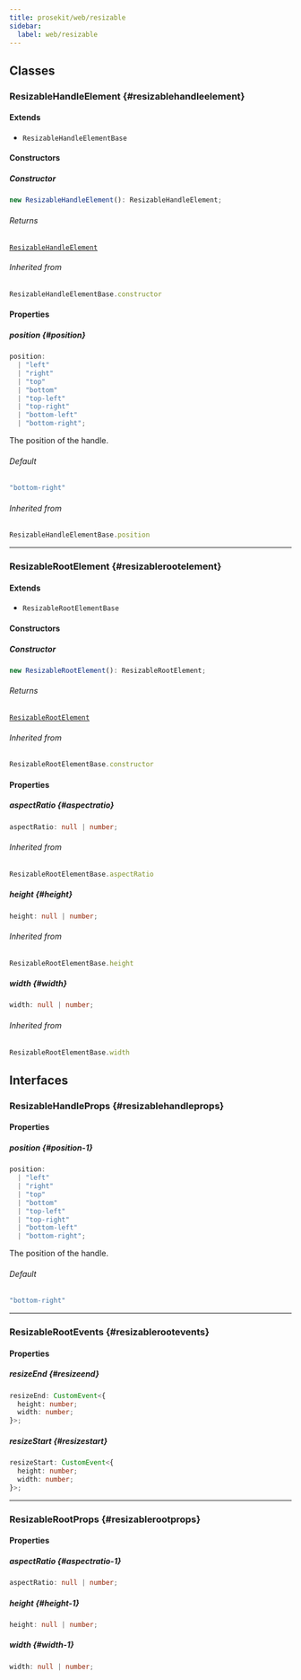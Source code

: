 ```yaml
---
title: prosekit/web/resizable
sidebar:
  label: web/resizable
---
```


<!-- DEBUG memberWithGroups 1 -->

<!-- DEBUG memberWithGroups 4 -->

<!-- DEBUG memberWithGroups 7 -->

<!-- DEBUG memberWithGroups 8 -->

<!-- DEBUG memberWithGroups 9 -->

## Classes

### ResizableHandleElement {#resizablehandleelement}

<!-- DEBUG memberWithGroups 1 -->

#### Extends

- `ResizableHandleElementBase`

<!-- DEBUG memberWithGroups 4 -->

<!-- DEBUG memberWithGroups 7 -->

<!-- DEBUG memberWithGroups 8 -->

<!-- DEBUG memberWithGroups 9 -->

#### Constructors

##### Constructor

```ts
new ResizableHandleElement(): ResizableHandleElement;
```

###### Returns

[`ResizableHandleElement`](#resizablehandleelement)

<!-- DEBUG inheritance start -->

###### Inherited from

```ts
ResizableHandleElementBase.constructor
```

#### Properties

##### position {#position}

```ts
position: 
  | "left"
  | "right"
  | "top"
  | "bottom"
  | "top-left"
  | "top-right"
  | "bottom-left"
  | "bottom-right";
```

The position of the handle.

###### Default

```ts
"bottom-right"
```

<!-- DEBUG inheritance start -->

###### Inherited from

```ts
ResizableHandleElementBase.position
```

<!-- DEBUG memberWithGroups 10 -->

***

### ResizableRootElement {#resizablerootelement}

<!-- DEBUG memberWithGroups 1 -->

#### Extends

- `ResizableRootElementBase`

<!-- DEBUG memberWithGroups 4 -->

<!-- DEBUG memberWithGroups 7 -->

<!-- DEBUG memberWithGroups 8 -->

<!-- DEBUG memberWithGroups 9 -->

#### Constructors

##### Constructor

```ts
new ResizableRootElement(): ResizableRootElement;
```

###### Returns

[`ResizableRootElement`](#resizablerootelement)

<!-- DEBUG inheritance start -->

###### Inherited from

```ts
ResizableRootElementBase.constructor
```

#### Properties

##### aspectRatio {#aspectratio}

```ts
aspectRatio: null | number;
```

<!-- DEBUG inheritance start -->

###### Inherited from

```ts
ResizableRootElementBase.aspectRatio
```

##### height {#height}

```ts
height: null | number;
```

<!-- DEBUG inheritance start -->

###### Inherited from

```ts
ResizableRootElementBase.height
```

##### width {#width}

```ts
width: null | number;
```

<!-- DEBUG inheritance start -->

###### Inherited from

```ts
ResizableRootElementBase.width
```

<!-- DEBUG memberWithGroups 10 -->

## Interfaces

### ResizableHandleProps {#resizablehandleprops}

<!-- DEBUG memberWithGroups 1 -->

<!-- DEBUG memberWithGroups 4 -->

<!-- DEBUG memberWithGroups 7 -->

<!-- DEBUG memberWithGroups 8 -->

<!-- DEBUG memberWithGroups 9 -->

#### Properties

##### position {#position-1}

```ts
position: 
  | "left"
  | "right"
  | "top"
  | "bottom"
  | "top-left"
  | "top-right"
  | "bottom-left"
  | "bottom-right";
```

The position of the handle.

###### Default

```ts
"bottom-right"
```

<!-- DEBUG inheritance start -->

<!-- DEBUG memberWithGroups 10 -->

***

### ResizableRootEvents {#resizablerootevents}

<!-- DEBUG memberWithGroups 1 -->

<!-- DEBUG memberWithGroups 4 -->

<!-- DEBUG memberWithGroups 7 -->

<!-- DEBUG memberWithGroups 8 -->

<!-- DEBUG memberWithGroups 9 -->

#### Properties

##### resizeEnd {#resizeend}

```ts
resizeEnd: CustomEvent<{
  height: number;
  width: number;
}>;
```

<!-- DEBUG inheritance start -->

##### resizeStart {#resizestart}

```ts
resizeStart: CustomEvent<{
  height: number;
  width: number;
}>;
```

<!-- DEBUG inheritance start -->

<!-- DEBUG memberWithGroups 10 -->

***

### ResizableRootProps {#resizablerootprops}

<!-- DEBUG memberWithGroups 1 -->

<!-- DEBUG memberWithGroups 4 -->

<!-- DEBUG memberWithGroups 7 -->

<!-- DEBUG memberWithGroups 8 -->

<!-- DEBUG memberWithGroups 9 -->

#### Properties

##### aspectRatio {#aspectratio-1}

```ts
aspectRatio: null | number;
```

<!-- DEBUG inheritance start -->

##### height {#height-1}

```ts
height: null | number;
```

<!-- DEBUG inheritance start -->

##### width {#width-1}

```ts
width: null | number;
```

<!-- DEBUG inheritance start -->

<!-- DEBUG memberWithGroups 10 -->

<!-- DEBUG memberWithGroups 10 -->
